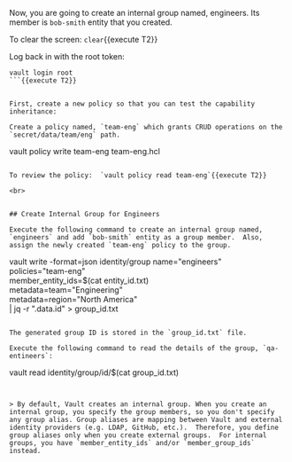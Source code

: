 Now, you are going to create an internal group named, engineers.  Its member is `bob-smith` entity that you created.

To clear the screen: `clear`{{execute T2}}

Log back in with the root token:

```
vault login root
```{{execute T2}}


First, create a new policy so that you can test the capability inheritance:

Create a policy named, `team-eng` which grants CRUD operations on the `secret/data/team/eng` path.

```
vault policy write team-eng team-eng.hcl
```{{execute T2}}

To review the policy:  `vault policy read team-eng`{{execute T2}}

<br>


## Create Internal Group for Engineers

Execute the following command to create an internal group named, `engineers` and add `bob-smith` entity as a group member.  Also, assign the newly created `team-eng` policy to the group.

```
vault write -format=json identity/group name="engineers" \
      policies="team-eng" \
      member_entity_ids=$(cat entity_id.txt) \
      metadata=team="Engineering" \
      metadata=region="North America" \
      | jq -r ".data.id" > group_id.txt
```{{execute T2}}

The generated group ID is stored in the `group_id.txt` file.

Execute the following command to read the details of the group, `qa-entineers`:

```
vault read identity/group/id/$(cat group_id.txt)
```{{execute T2}}


> By default, Vault creates an internal group. When you create an internal group, you specify the group members, so you don't specify any group alias. Group aliases are mapping between Vault and external identity providers (e.g. LDAP, GitHub, etc.).  Therefore, you define group aliases only when you create external groups.  For internal groups, you have `member_entity_ids` and/or `member_group_ids` instead.
